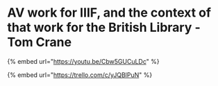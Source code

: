 # AV work for IIIF, and the context of that work for the British Library - Tom Crane

{% embed url="https://youtu.be/Cbw5GUCuLDc" %}



{% embed url="https://trello.com/c/yJQBlPuN" %}

